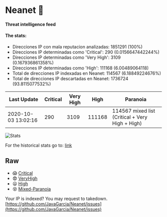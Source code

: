 # Neanet :hocho:
#### Threat intelligence feed
#### The stats:

- Direcciones IP con mala reputacion analizadas: 1851291 (100%)
- Direcciones IP determinadas como 'Critical':  290 (0.0156647442244%)
- Direcciones IP determinadas como 'Very High':  3109 (0.167936861358%)
- Direcciones IP determinadas como 'High':  111168 (6.00489064118)
- Total de direcciones IP indexadas en Neanet:  114567 (6.18849224676%)
- Total de direcciones IP descartadas en Neanet:  1736724 (93.8115077532%)

| Last Update | Critical | Very High | High | Paranoia |
| --- | --- | --- | --- | --- |
| 2020-10-03 13:02:16 | 290 | 3109 | 111168 | 114567 mixed list (Critical + Very High + High)|

![Stats](https://docs.google.com/spreadsheets/d/e/2PACX-1vSnaNMIXVabIpDJjufMlzH7poXnshF3mgd8Is1g9ytUEzVsP5my4Trn8f-xkoLLQ38xpL3HtmUexLo6/pubchart?oid=501124687&format=image)

For the historical stats go to: [link](/stats.csv)
## Raw
- :scream: [Critical](https://raw.githubusercontent.com/JavaGarcia/Neanet/master/blacklists/neanet_critical.txt)
- :fearful: [VeryHigh](https://raw.githubusercontent.com/JavaGarcia/Neanet/master/blacklists/neanet_veryHigh.txtt)
- :frowning: [High](https://raw.githubusercontent.com/JavaGarcia/Neanet/master/blacklists/neanet_high.txt)
- :dizzy_face: [Mixed-Paranoia](https://raw.githubusercontent.com/JavaGarcia/Neanet/master/blacklists/neanet_all.txt)


Your IP is indexed? You may request to takedown. [https://github.com/JavaGarcia/Neanet/issues](https://github.com/JavaGarcia/Neanet/issues)



































































































































































































































































































































































































































































































































































































































































































































































































































































































































































































































































































































































































































